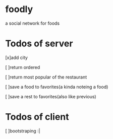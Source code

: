 # foodly
a social network for foods


# Todos of server

[x]add city

[ ]return ordered

[ ]return most popular of the restaurant

[ ]save a food to favorites(a kinda noteing a food)

[ ]save a rest to favorites(also like previous)

# Todos of client

[ ]bootstraping :|
